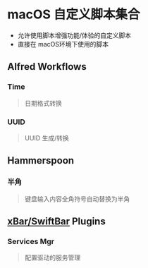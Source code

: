 # macOS 自定义脚本集合

- 允许使用脚本增强功能/体验的自定义脚本
- 直接在 macOS环境下使用的脚本

## Alfred Workflows

### Time

> 日期格式转换

### UUID

> UUID 生成/转换

## Hammerspoon

### 半角

> 键盘输入内容全角符号自动替换为半角

## [xBar/SwiftBar](https://github.com/swiftbar/SwiftBar) Plugins

### Services Mgr

> 配置驱动的服务管理

